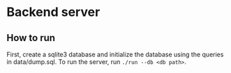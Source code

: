 # Backend server

## How to run
First, create a sqlite3 database and initialize the database using the queries in data/dump.sql. 
To run the server, run `./run --db <db path>`.
